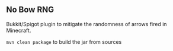## No Bow RNG
Bukkit/Spigot plugin to mitigate the randomness of arrows fired in Minecraft.

`mvn clean package` to build the jar from sources
